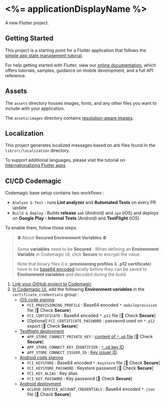 # <%= applicationDisplayName %>

A new Flutter project.

## Getting Started

This project is a starting point for a Flutter application that follows the
[simple app state management
tutorial](https://flutter.dev/docs/development/data-and-backend/state-mgmt/simple).

For help getting started with Flutter, view our
[online documentation](https://flutter.dev/docs), which offers tutorials,
samples, guidance on mobile development, and a full API reference.

## Assets

The `assets` directory houses images, fonts, and any other files you want to
include with your application.

The `assets/images` directory contains [resolution-aware
images](https://flutter.dev/docs/development/ui/assets-and-images#resolution-aware).

## Localization

This project generates localized messages based on arb files found in
the `lib/src/localization` directory.

To support additional languages, please visit the tutorial on
[Internationalizing Flutter
apps](https://flutter.dev/docs/development/accessibility-and-localization/internationalization)

## CI/CD Codemagic

Codemagic base setup contains two workflows :
  - `Analyze & Test` : runs **Lint analyzer** and **Automated Tests** on every PR update
  - `Build & Deploy` : Builds **release** `aab` (Android) and `ipa` (iOS) and deploys on **Google Play - Internal Tests** (Android) and **TestFlight** (iOS)

To enable them, follow those steps.

> ⛔️ About **Secured Environment Variables** ⛔️
> 
> Some **variables** need to be **Secured** : When defining an **Environment Variable** in Codemagic UI, click **Secure** to encrypt the value. 
>
> Note that binary files (i.e. **provisioning profiles** & **.p12 certificate**) have to be [base64 encoded](https://docs.codemagic.io/variables/environment-variable-groups/#storing-sensitive-valuesfiles) locally before they can be saved to **Environment variables** and decoded during the build.

1. [Link your GitHub project to Codemagic](https://docs.codemagic.io/getting-started/github/)
2. [In Codemagic UI](https://codemagic.io/apps), add the following **Environment variables** in the `certificate_credentials` group :
    - [iOS code signing](https://docs.codemagic.io/flutter-code-signing/ios-code-signing/)
        - `FCI_PROVISIONING_PROFILE` : Base64 encoded `*.mobileprovision` file [🔐 Check **Secure**]
        - `FCI_CERTIFICATE` : Base64 encoded `*.p12` file [🔐 Check **Secure**]
        - [Optional] `FCI_CERTIFICATE_PASSWORD` :  password used on `*.p12` export [🔐 Check **Secure**]
    - [Testflight deployment](https://docs.codemagic.io/yaml-publishing/distribution/#app-store-connect)
      - `APP_STORE_CONNECT_PRIVATE_KEY` : [content of `*.p8` file](https://developer.apple.com/documentation/appstoreconnectapi/creating_api_keys_for_app_store_connect_api) [🔐 Check **Secure**]
      - `APP_STORE_CONNECT_KEY_IDENTIFIER` : [`*.p8` key ID](https://developer.apple.com/documentation/appstoreconnectapi/creating_api_keys_for_app_store_connect_api)
      - `APP_STORE_CONNECT_ISSUER_ID` : [Key issuer ID](https://appstoreconnect.apple.com/access/api)
    - [Android code signing](https://docs.codemagic.io/yaml-code-signing/signing-android/)
      - `FCI_KEYSTORE` : Base64 encoded `*.keystore` file [🔐 Check **Secure**]
      - `FCI_KEYSTORE_PASSWORD` : Keystore password [🔐 Check **Secure**]
      - `FCI_KEY_ALIAS` : Key alias
      - `FCI_KEY_PASSWORD` : Key password [🔐 Check **Secure**]
    - [Android deployment](https://docs.codemagic.io/yaml-publishing/distribution/#google-play)
      - `GCLOUD_SERVICE_ACCOUNT_CREDENTIALS` : Base64 encoded `*.json` file [🔐 Check **Secure**]
